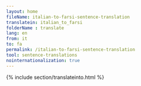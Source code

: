 ```yaml
---
layout: home
fileName: italian-to-farsi-sentence-translation
translatein: italian_to_farsi
folderName : translate
lang: en
from: it
to: fa
permalink: /italian-to-farsi-sentence-translation
tool: sentence-translations
nointernationalization: true
---
```

{% include section/translateinto.html %}

